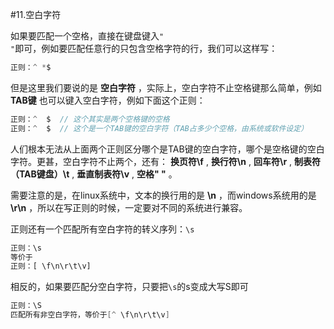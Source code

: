#11.空白字符

如果要匹配一个空格，直接在键盘键入<code>" "</code>即可，例如要匹配任意行的只包含空格字符的行，我们可以这样写：

```java
正则：^ *$
```

但是这里我们要说的是 **空白字符** ，实际上，空白字符不止空格键那么简单，例如 **TAB键** 也可以键入空白字符，例如下面这个正则：

```java
正则：^  $  // 这个其实是两个空格键的空格
正则：^  $  // 这个是一个TAB键的空白字符（TAB占多少个空格，由系统或软件设定）
```

人们根本无法从上面两个正则区分哪个是TAB键的空白字符，哪个是空格键的空白字符。更甚，空白字符不止两个，还有： **换页符\f** , **换行符\n** , **回车符\r** , **制表符（TAB键盘）\t** , **垂直制表符\v** , **空格" "** 。

需要注意的是，在linux系统中，文本的换行用的是 **\n** ，而windows系统用的是 **\r\n** ，所以在写正则的时候，一定要对不同的系统进行兼容。

正则还有一个匹配所有空白字符的转义序列：<code>\s</code>

```javascript
正则：\s
等价于
正则：[ \f\n\r\t\v]
```

相反的，如果要匹配分空白字符，只要把<code>\s</code>的s变成大写S即可

```java
正则：\S
匹配所有非空白字符，等价于[^ \f\n\r\t\v]
```
